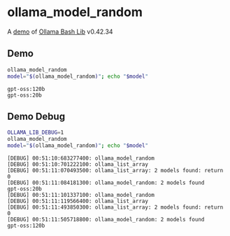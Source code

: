 # ollama_model_random

A [demo](../README.md#demos) of [Ollama Bash Lib](https://github.com/attogram/ollama-bash-lib) v0.42.34

## Demo

```bash
ollama_model_random
model="$(ollama_model_random)"; echo "$model"
```
```
gpt-oss:120b
gpt-oss:20b
```

## Demo Debug

```bash
OLLAMA_LIB_DEBUG=1
ollama_model_random
model="$(ollama_model_random)"; echo "$model"
```
```
[DEBUG] 00:51:10:683277400: ollama_model_random
[DEBUG] 00:51:10:701222100: ollama_list_array
[DEBUG] 00:51:11:070493500: ollama_list_array: 2 models found: return 0
[DEBUG] 00:51:11:084181300: ollama_model_random: 2 models found
gpt-oss:20b
[DEBUG] 00:51:11:101337100: ollama_model_random
[DEBUG] 00:51:11:119566400: ollama_list_array
[DEBUG] 00:51:11:493850300: ollama_list_array: 2 models found: return 0
[DEBUG] 00:51:11:505718800: ollama_model_random: 2 models found
gpt-oss:120b
```
